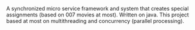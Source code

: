 A synchronized micro service framework and system that creates special
assignments (based on 007 movies at most).
Written on java. This project based at most on multithreading and concurrency
(parallel processing).
